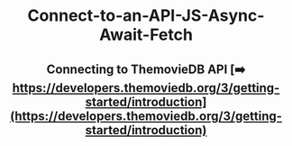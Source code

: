 <div align="center">

# Connect-to-an-API-JS-Async-Await-Fetch 

## Connecting to ThemovieDB API [:arrow_right: https://developers.themoviedb.org/3/getting-started/introduction](https://developers.themoviedb.org/3/getting-started/introduction) 







</div>

